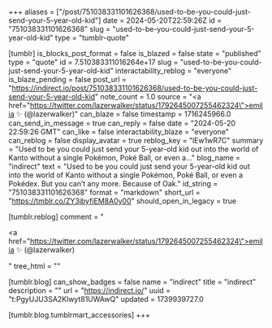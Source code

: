+++
aliases = ["/post/751038331101626368/used-to-be-you-could-just-send-your-5-year-old-kid"]
date = 2024-05-20T22:59:26Z
id = "751038331101626368"
slug = "used-to-be-you-could-just-send-your-5-year-old-kid"
type = "tumblr-quote"

[tumblr]
is_blocks_post_format = false
is_blazed = false
state = "published"
type = "quote"
id = 7.510383311016264e+17
slug = "used-to-be-you-could-just-send-your-5-year-old-kid"
interactability_reblog = "everyone"
is_blaze_pending = false
post_url = "https://indirect.io/post/751038331101626368/used-to-be-you-could-just-send-your-5-year-old-kid"
note_count = 1.0
source = "<a href=\"https://twitter.com/lazerwalker/status/1792645007255462324\">emilia ✨ (@lazerwalker)</a>"
can_blaze = false
timestamp = 1716245966.0
can_send_in_message = true
can_reply = false
date = "2024-05-20 22:59:26 GMT"
can_like = false
interactability_blaze = "everyone"
can_reblog = false
display_avatar = true
reblog_key = "lEw1wR7C"
summary = "Used to be you could just send your 5-year-old kid out into the world of Kanto without a single Pokémon, Poké Ball, or even a..."
blog_name = "indirect"
text = "Used to be you could just send your 5-year-old kid out into the world of Kanto without a single Pokémon, Poké Ball, or even a Pokédex. But you can’t any more. Because of Oak."
id_string = "751038331101626368"
format = "markdown"
short_url = "https://tmblr.co/ZY3jbyfiEM8A0y00"
should_open_in_legacy = true

[tumblr.reblog]
comment = "<p><a href=\"https://twitter.com/lazerwalker/status/1792645007255462324\">emilia ✨ (@lazerwalker)</a></p>"
tree_html = ""

[tumblr.blog]
can_show_badges = false
name = "indirect"
title = "indirect"
description = ""
url = "https://indirect.io/"
uuid = "t:PgyUJU3SA2Klwyt81UWAwQ"
updated = 1739939727.0

[tumblr.blog.tumblrmart_accessories]
+++
